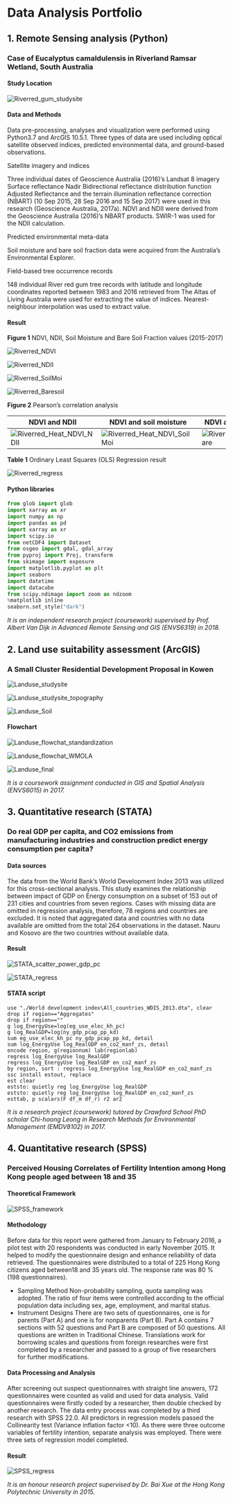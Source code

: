 # Data Analysis Portfolio 

## 1. Remote Sensing analysis (Python)

### Case of Eucalyptus camaldulensis in Riverland Ramsar Wetland, South Australia

#### Study Location

![Riverred_gum_studysite](./assets/Riverred_studysite.jpg)

#### Data and Methods 

Data pre-processing, analyses and visualization were performed using Python3.7 and ArcGIS 10.5.1. Three types of data are used including optical satellite observed indices, predicted environmental data, and ground-based observations.

Satellite imagery and indices 

Three individual dates of Geoscience Australia (2016)’s Landsat 8 imagery Surface reflectance Nadir Bidirectional reflectance distribution function Adjusted Reflectance and  the terrain illumination reflectance correction (NBART) (10 Sep 2015, 28 Sep 2016 and 15 Sep 2017) were used in this research (Geoscience Australia, 2017a).  NDVI and NDII were derived from the Geoscience Australia (2016)’s NBART products. SWIR-1 was used for the NDII calculation. 

Predicted environmental meta-data

Soil moisture and bare soil fraction data were acquired from the Australia’s Environmental Explorer. 

Field-based tree occurrence records 

148 individual River red gum tree records with latitude and longitude coordinates reported between 1983 and 2016 retrieved from The Altas of Living Australia were used for extracting the value of indices. Nearest-neighbour interpolation was used to extract value. 

#### Result

**Figure 1** NDVI, NDII, Soil Moisture and Bare Soil Fraction values (2015-2017)

![Riverred_NDVI](./assets/Riverred_NDVI.png)

![Riverred_NDII](./assets/Riverred_NDII.png)

![Riverred_SoilMoi](./assets/Riverred_SoilMoi.png)

![Riverred_Baresoil](./assets/Riverred_Baresoil.png)

**Figure 2** Pearson’s correlation analysis

| NDVI and NDII                                                | NDVI and soil moisture                                       | NDVI and bare soil fraction                                  |
| ------------------------------------------------------------ | ------------------------------------------------------------ | ------------------------------------------------------------ |
| ![Riverred_Heat_NDVI_NDII](./assets/Riverred_Heat_NDVI_NDII.png) | ![Riverred_Heat_NDVI_SoilMoi](./assets/Riverred_Heat_NDVI_SoilMoi.png) | ![Riverred_Heat_NDVI_SoilBare](./assets/Riverred_Heat_NDVI_SoilBare.png) |

**Table 1** Ordinary Least Squares (OLS) Regression result

![Riverred_regress](./assets/Riverred_regress.png)

#### Python libraries 

```python
from glob import glob
import xarray as xr
import numpy as np
import pandas as pd      
import xarray as xr
import scipy.io
from netCDF4 import Dataset
from osgeo import gdal, gdal_array
from pyproj import Proj, transform 
from skimage import exposure
import matplotlib.pyplot as plt
import seaborn
import datetime
import datacube
from scipy.ndimage import zoom as ndzoom
%matplotlib inline
seaborn.set_style("dark")
```

_It is an independent research project (coursework) supervised by Prof. Albert Van Dijk in Advanced Remote Sensing and GIS (ENVS6319) in 2018._

## 2. Land use suitability assessment (ArcGIS)

### A Small Cluster Residential Development Proposal in Kowen

![Landuse_studysite](./assets/Landuse_studysite.png)

![Landuse_studysite_topography](./assets/Landuse_topography.png)

![Landuse_Soil](./assets/Landuse_Soil.png)

#### Flowchart

![Landuse_flowchat_standardization](./assets/Landuse_flow_standardization.png)

![Landuse_flowchat_WMOLA](./assets/Landuse_flow_WMOLA.png)

![Landuse_final](./assets/Landuse_final.png)

_It is a coursework assignment conducted in GIS and Spatial Analysis (ENVS6015) in 2017._

## 3. Quantitative research (STATA)

### Do real GDP per capita, and CO2 emissions from manufacturing industries and construction predict energy consumption per capita?

#### **Data sources** 

The data from the World Bank’s World Development Index 2013 was utilized for this cross-sectional analysis. This study examines the relationship between impact of GDP on Energy consumption on a subset of 153 out of 231 cities and countries from seven regions. Cases with missing data are omitted in regression analysis, therefore, 78 regions and countries are excluded.  It is noted that aggregated data and countries with no data available are omitted from the total 264 observations in the dataset. Nauru and Kosovo are the two countries without available data.

#### **Result**

![STATA_scatter_power_gdp_pc](./assets/STATA_scatter_power_gdp_pc.png)

![STATA_regress](./assets/STATA_regress.png)

#### **STATA script**

``` 
use "./World development index\All_countries_WDIS_2013.dta", clear
drop if region=="Aggregates"
drop if region==""
g log_EnergyUse=log(eg_use_elec_kh_pc)
g log_RealGDP=log(ny_gdp_pcap_pp_kd)
sum eg_use_elec_kh_pc ny_gdp_pcap_pp_kd, detail
sum log_EnergyUse log_RealGDP en_co2_manf_zs, detail
encode region, g(regionnum) lab(regionlab)
regress log_EnergyUse log_RealGDP 
regress log_EnergyUse log_RealGDP en_co2_manf_zs  
by region, sort : regress log_EnergyUse log_RealGDP en_co2_manf_zs  
ssc install estout, replace
est clear 
eststo: quietly reg log_EnergyUse log_RealGDP
eststo: quietly reg log_EnergyUse log_RealGDP en_co2_manf_zs  
esttab, p scalars(F df_m df_r) r2 ar2
```

_It is a research project (coursework) tutored by Crawford School PhD scholar Chi-hoong Leong in Research Methods for Environmental Management (EMDV8102) in 2017._

## 4. Quantitative research (SPSS)

### Perceived Housing Correlates of Fertility Intention among Hong Kong people aged between 18 and 35
#### **Theoretical Framework**

![SPSS_framework](./assets/SPSS_framework.png)

#### Methodology

Before data for this report were gathered from January to February 2016, a pilot test
with 20 respondents was conducted in early November 2015. It helped to modify the
questionnaire design and enhance reliability of data retrieved. The questionnaires were
distributed to a total of 225 Hong Kong citizens aged between18 and 35 years old. The
response rate was 80 % (198 questionnaires).

- Sampling Method
  Non-probability sampling, quota sampling was adopted. The ratio of four items were
  controlled according to the official population data including sex, age, employment, and marital status.
- Instrument Designs
  There are two sets of questionnaires, one is for parents (Part A) and one is for nonparents
  (Part B). Part A contains 7 sections with 52 questions and Part B are composed of 50 questions. All questions are written in Traditional Chinese. Translations work for borrowing scales and questions from foreign researches were first completed by a researcher and passed to a group of five researchers for further modifications.

#### Data Processing and Analysis

After screening out suspect questionnaires with straight line answers, 172 questionnaires were counted as valid and used for data analysis. Valid questionnaires were firstly coded by a researcher, then double checked by another research. The data entry process was completed by a third research with SPSS 22.0. All predictors in regression models passed the Collinearity test (Variance inflation factor <10). As there were three outcome variables of fertility intention, separate analysis was employed. There were three sets of regression model completed.

#### **Result**

![SPSS_regress](./assets/SPSS_regress.jpg)

_It is an honour research project supervised by Dr. Bai Xue at the Hong Kong Polytechnic University in 2015._